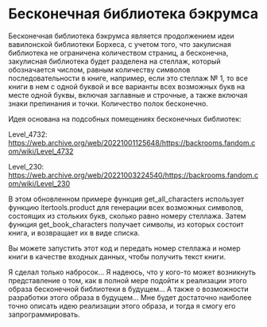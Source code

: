 # Бесконечная библиотека бэкрумса
Бесконечная библиотека бэкрумса является продолжением идеи вавилонской библиотеки Борхеса, с учетом того, что закулисная библиотека не ограничена количеством страниц, а бесконечна, закулисная библиотека будет разделена на стеллаж, который обозначается числом, равным количеству символов последовательности в книге, например, если это стеллаж № 1, то все книги в нем с одной буквой и все варианты всех возможных букв на месте одной буквы, включая заглавные и строчные, а также включая знаки препинания и точки. Количество полок бесконечно.

Идея основана на подсобных помещениях бесконечных библиотек:

Level_4732:   https://web.archive.org/web/20221001125648/https://backrooms.fandom.com/wiki/Level_4732

Level_230:   https://web.archive.org/web/20221003224540/https://backrooms.fandom.com/wiki/Level_230

В этом обновленном примере функция get_all_characters использует функцию itertools.product для генерации всех возможных символов, состоящих из стольких букв, сколько равно номеру стеллажа. Затем функция get_book_characters получает символы, из которых состоит книга, и возвращает их в виде списка.

Вы можете запустить этот код и передать номер стеллажа и номер книги в качестве входных данных, чтобы получить текст книги.

Я сделал только набросок... Я надеюсь, что у кого-то может возникнуть представление о том, как в полной мере подойти к реализации этого образа бесконечной библиотеки в будущем... А также о возможности разработки этого образа в будущем... Мне будет достаточно наиболее точно описать идею реализации этого образа, и тогда я смогу его запрограммировать.

